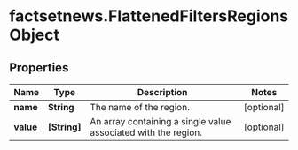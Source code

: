 # factsetnews.FlattenedFiltersRegionsObject

## Properties

Name | Type | Description | Notes
------------ | ------------- | ------------- | -------------
**name** | **String** | The name of the region. | [optional] 
**value** | **[String]** | An array containing a single value associated with the region. | [optional] 


